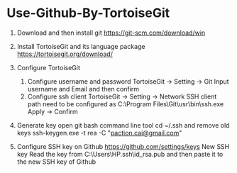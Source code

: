 # Use-Github-By-TortoiseGit
1. Download and then install git
	https://git-scm.com/download/win
	
2. Install TortoiseGit and its language package
	https://tortoisegit.org/download/
	
3. Configure TortoiseGit
	1) Configure username and password
		TortoiseGit -> Setting -> Git
		Input username and Email and then confirm
	2) Configure ssh client
		TortoiseGit -> Setting -> Network
		SSH client path need to be configured as C:\Program Files\Git\usr\bin\ssh.exe
		Apply -> Confirm

4. Generate key
	open git bash command line tool
	cd ~/.ssh and remove old keys
	ssh-keygen.exe -t rea -C "paction.cai@gmail.com"
	
5. Configure SSH key on Github
	https://github.com/settings/keys
	New SSH key
	Read the key from C:\Users\HP\.ssh\id_rsa.pub and then paste it to the new SSH key of Github